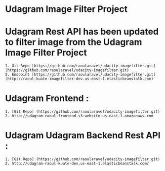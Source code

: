 # Udagram Image Filter Project

# Udagram Rest API has been updated to filter image from the Udagram Image Filter Project 

    1. Git Repo [https://github.com/raoularavel/udacity-imagefilter.git](https://github.com/raoularavel/udacity-imagefilter.git)
    2. Endpoint [https://github.com/raoularavel/udacity-imagefilter.git](http://raoul-kuate-imagefilter-dev.us-east-1.elasticbeanstalk.com)

# Udagram Frontend :

    1. [Git Repo] (https://github.com/raoularavel/udacity-imagefilter.git)
    2. http://udagram-raoul-frontend.s3-website-us-east-1.amazonaws.com
 
# Udagram Udagram Backend Rest API :

    1. [Git Repo] (https://github.com/raoularavel/udacity-imagefilter.git)
    2. http://udagram-raoul-kuate-dev.us-east-1.elasticbeanstalk.com/
 

    

